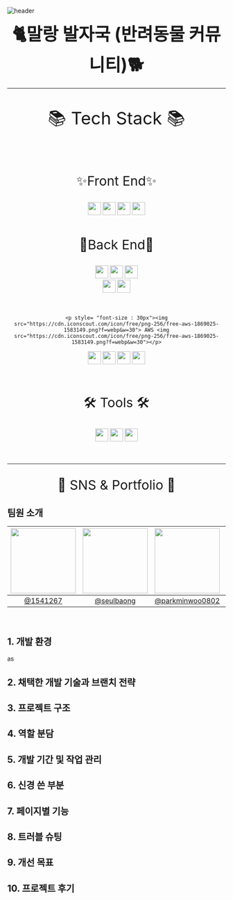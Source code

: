![header](https://capsule-render.vercel.app/api?type=waving&color=gradient&height=250&fontSize=40&fontAlignY=40&animation=fadeIn&text=소개말)
<div align=center>
<b style= "font-size : 40px">🐈말랑 발자국 (반려동물 커뮤니티)🐕</b>
<hr>
	<p style= "font-size : 40px ">📚 Tech Stack 📚<p>

<br>
	<p style= "font-size : 30px">✨Front End✨<p>
		<img style = "height: 30px;" src="https://img.shields.io/badge/HTML5-E34F26?style=flat&logo=HTML5&logoColor=white" />
		<img style = "height: 30px;" src="https://img.shields.io/badge/CSS3-1572B6?style=flat&logo=CSS3&logoColor=white" />
		<img style = "height: 30px;" src="https://img.shields.io/badge/JavaScript-F7DF1E?style=flat&logo=JavaScript&logoColor=white" />
		<img style = "height: 30px;" src="https://img.shields.io/badge/jQuery-0769AD?style=flat&logo=jQuery&logoColor=white" />
<br><br>
  	<p style= "font-size : 30px">💖Back End💖</p>
<img style = "height: 30px;" src="https://img.shields.io/badge/Java-007396?style=flat&logo=Conda-Forge&logoColor=white" />
<img style = "height: 30px;" src="https://img.shields.io/badge/Spring-6DB33F?style=flat&logo=Spring&logoColor=white" />
<img style = "height: 30px;" src="https://img.shields.io/badge/Bootstrap-7952B3?style=flat&logo=Bootstrap&logoColor=white" />
	<br>
<img style = "height: 30px;" src="https://img.shields.io/badge/MariaDB-003545?style=flat&logo=MariaDB&logoColor=white" />
<img style = "height: 30px;" src="https://img.shields.io/badge/Windows-0078D6?style=flat&logo=windows&logoColor=white"/>
<br><br><br>

	<p style= "font-size : 30px"><img src="https://cdn.iconscout.com/icon/free/png-256/free-aws-1869025-1583149.png?f=webp&w=30"> AWS <img src="https://cdn.iconscout.com/icon/free/png-256/free-aws-1869025-1583149.png?f=webp&w=30"></p>

<img style = "height: 30px;" src="https://img.shields.io/badge/Amazon RDS-527FFF?style=flat&logo=AmazonRDS&logoColor=FFFFFF">

<img style = "height: 30px;" src="https://img.shields.io/badge/Amazon EC2-FF9900?style=flat&logo=AmazonEC2&logoColor=FFFFFF">

<img style = "height: 30px;" src="https://img.shields.io/badge/Amazon IAM-EB3B3F?style=flat&logo=AmazonIAM&logoColor=FFFFFF">

<img style = "height: 30px;" src="https://img.shields.io/badge/Amazon S3-569A31?style=flat&logo=AmazonS3&logoColor=white" />
<br><br><br>
	<p style= "font-size : 30px">🛠 Tools 🛠</p>
<img style = "height: 30px;" src="https://img.shields.io/badge/IntelliJ_IDEA-000000.svg?style=flat&logo=intellij-idea&logoColor=white"/>
<img style = "height: 30px;" src="https://img.shields.io/badge/Visual%20Studio%20Code-007ACC?style=flat&logo=VisualStudioCode&logoColor=white" />

<img style = "height: 30px;" src="https://img.shields.io/badge/GitHub-181717?style=flat&logo=GitHub&logoColor=white" />
<br><br><br><hr>
	<p style= "font-size : 30px">🎨 SNS & Portfolio 🎨</p>
</div>
<h2>팀원 소개</h2>

|<img src="https://avatars.githubusercontent.com/u/68197163?v=4" width="150" height="150"/>|<img src="https://avatars.githubusercontent.com/u/167984075?v=4" width="150" height="150"/>|<img src="https://avatars.githubusercontent.com/u/108951117?v=4" width="150" height="150"/>|<img src="https://avatars.githubusercontent.com/u/156433565?v=4" width="150" height="150"/>|<img src="https://avatars.githubusercontent.com/u/173113765?v=4" width="150" height="150"/>|
|:-:|:-:|:-:|:-:|:-:|
|[@1541267](https://github.com/1541267)|[@seulbaong](https://github.com/seulbaong)|[@parkminwoo0802](https://github.com/parkminwoo0802)|[@ongdanul](https://github.com/ongdanul)|[@hyunseok-goo](https://github.com/hyunseok-goo)|

<br>

<div>

<h2>1. 개발 환경</h2>

as
</div>

<h2>2. 채택한 개발 기술과 브랜치 전략</h2>


<h2>3. 프로젝트 구조</h2>


<h2>4. 역할 분담</h2>


<h2>5. 개발 기간 및 작업 관리</h2>


<h2>6. 신경 쓴 부분</h2>


<h2>7. 페이지별 기능</h2>


<h2>8. 트러블 슈팅</h2>


<h2>9. 개선 목표</h2>


<h2>10. 프로젝트 후기</h2>
